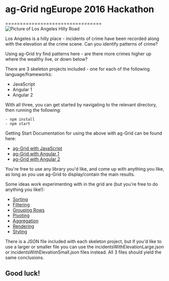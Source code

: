 # ag-Grid ngEurope 2016 Hackathon
=================================
![Picture of Los Angeles Hilly Road](http://static.panoramio.com/photos/large/63807743.jpg)

Los Angeles is a hilly place - incidents of crime have been recorded along with the elevation at the crime scene. Can you identify patterns of crime?

Using ag-Grid try find patterns here - are there more crimes higher up where the wealthy live, or down below?

There are 3 skeleton projects included - one for each of the following language/frameworks:

- JavaScript
- Angular 1
- Angular 2

With all three, you can get started by navigating to the relevant directory, then running the following:
```
- npm install
- npm start
```

Getting Start Documentation for using the above with ag-Grid can be found here:

- [ag-Grid with JavaScript](https://www.ag-grid.com/best-javascript-data-grid)
- [ag-Grid with Angular 1](https://www.ag-grid.com/best-angularjs-data-grid)
- [ag-Grid with Angular 2](https://www.ag-grid.com/best-angular-2-data-grid)

You're free to use any library you'd like, and come up with anything you like, as long as you use ag-Grid to display/contain the main results.

Some ideas work experimenting with in the grid are (but you're free to do anything you like!):

- [Sorting](https://www.ag-grid.com/javascript-grid-sorting)
- [Filtering](https://www.ag-grid.com/javascript-grid-filtering)
- [Grouping Rows](https://www.ag-grid.com/javascript-grid-grouping)
- [Pivoting](https://www.ag-grid.com/javascript-grid-pivoting)
- [Aggregation](https://www.ag-grid.com/javascript-grid-aggregation)
- [Rendering](https://www.ag-grid.com/javascript-grid-cell-rendering)
- [Styling](https://www.ag-grid.com/javascript-grid-cell-styling)

There is a JSON file included with each skeleton project, but if you'd like to use a larger or smaller file you can use the incidentsWithElevationLarge.json or incidentsWithElevationSmall.json files instead.  All 3 files should yield the same conclusions.

## **Good luck!**